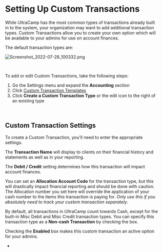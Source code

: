 # Setting Up Custom Transactions
While UltraCamp has the most common types of transactions already built in to the system, your organization may want to add additional transaction types. Custom Transactions allow you to create your own option which will be available to your admins for use on account finances.


The default transaction types are:


![Screenshot_2022-07-28_100332.png](https://help.ultracamp.com/hc/article_attachments/8144040407700/Screenshot_2022-07-28_100332.png)


 


To add or edit Custom Transactions, take the following steps:


1. Go the Settings menu and expand the **Accounting** section
2. Click [Custom Transaction Templates](https://www.ultracamp.com/admin/Config/customTransactionsList.aspx)
3. Click **Create a Custom Transaction Type** or the edit icon to the right of an existing type


 


## Custom Transaction Settings


To create a Custom Transaction, you'll need to enter the appropriate settings.


The **Transaction Name** will display to clients on their financial history and statements as well as in your reporting.


The **Debit / Credit** setting determines how this transaction will impact account finances.


You can set an **Allocation Account Code** for the transaction type, but this will drastically impact financial reporting and should be done with caution. The Allocation number you set here will override the application of your cash number to the items this transaction is paying for. *Only use this if you absolutely need to track your custom transaction separately*.  


By default, all transactions in UltraCamp count towards Cash, except for the built-in Misc Debit and Misc Credit transaction types. You can specify this transaction type as a **Non-cash Transaction** by checking the box.


Checking the **Enabled** box makes this custom transaction an active option for your admins.


* 
